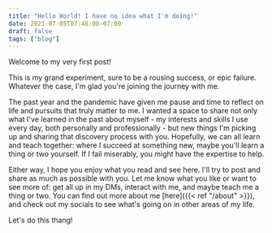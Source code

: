 ```yaml
---
title: "Hello World! I have no idea what I'm doing!"
date: 2021-07-05T07:48:00-07:00
draft: false
tags: ["blog"]
---
```


Welcome to my very first post!

This is my grand experiment, sure to be a rousing success, or epic failure. Whatever the case, I'm glad you're joining the journey with me.

The past year and the pandemic have given me pause and time to reflect on life and pursuits that truly matter to me. I wanted a space to share not only what I've learned in the past about myself - my interests and skills I use every day, both personally and professionally - but new things I'm picking up and sharing that discovery process with you. Hopefully, we can all learn and teach together: where I succeed at something new, maybe you'll learn a thing or two yourself. If I fail miserably, you might have the expertise to help.

Either way, I hope you enjoy what you read and see here. I'll try to post and share as much as possible with you. Let me know what you like or want to see more of: get all up in my DMs, interact with me, and maybe teach me a thing or two. You can find out more about me [here]({{< ref "/about" >}}), and check out my socials to see what's going on in other areas of my life.

Let's do this thang!